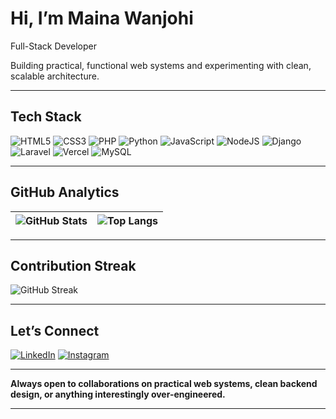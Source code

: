 # Hi, I’m **Maina Wanjohi**

Full-Stack Developer

Building practical, functional web systems and experimenting with clean, scalable architecture.

---



## **Tech Stack**

![HTML5](https://img.shields.io/badge/html5-%23E34F26.svg?style=for-the-badge&logo=html5&logoColor=white)
![CSS3](https://img.shields.io/badge/css3-%231572B6.svg?style=for-the-badge&logo=css3&logoColor=white)
![PHP](https://img.shields.io/badge/php-%23777BB4.svg?style=for-the-badge&logo=php&logoColor=white)
![Python](https://img.shields.io/badge/python-3670A0?style=for-the-badge&logo=python&logoColor=ffdd54)
![JavaScript](https://img.shields.io/badge/javascript-%23323330.svg?style=for-the-badge&logo=javascript&logoColor=%23F7DF1E)
![NodeJS](https://img.shields.io/badge/node.js-6DA55F?style=for-the-badge&logo=node.js&logoColor=white)
![Django](https://img.shields.io/badge/django-%23092E20.svg?style=for-the-badge&logo=django&logoColor=white)
![Laravel](https://img.shields.io/badge/laravel-%23FF2D20.svg?style=for-the-badge&logo=laravel&logoColor=white)
![Vercel](https://img.shields.io/badge/vercel-%23000000.svg?style=for-the-badge&logo=vercel&logoColor=white)
![MySQL](https://img.shields.io/badge/mysql-4479A1.svg?style=for-the-badge&logo=mysql&logoColor=white)

---

## **GitHub Analytics**

| ![GitHub Stats](https://github-readme-stats.vercel.app/api?username=Vickymain&show_icons=true&hide_border=true&theme=github_dark) | ![Top Langs](https://github-readme-stats.vercel.app/api/top-langs/?username=Vickymain&layout=compact&hide_border=true&theme=github_dark) |
| ------------------------------------------------------------------------------------------------------------------------------- | --------------------------------------------------------------------------------------------------------------------------------------- |

---

## **Contribution Streak**

![GitHub Streak](https://streak-stats.demolab.com/?user=Vickymain&theme=dark&hide_border=true)

---

## **Let’s Connect**

[![LinkedIn](https://img.shields.io/badge/LinkedIn-0A66C2?style=for-the-badge&logo=linkedin)](https://www.linkedin.com/in/maina-wanjohi-733624303/)
[![Instagram](https://img.shields.io/badge/Instagram-E4405F?style=for-the-badge&logo=instagram&logoColor=white)](https://instagram.com/r4q.xw)

---

**Always open to collaborations on practical web systems, clean backend design, or anything interestingly over-engineered.**

---
